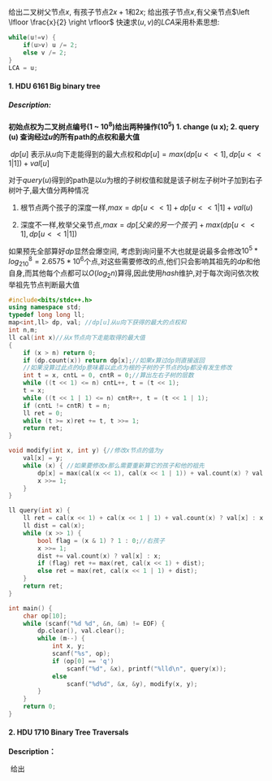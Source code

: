 给出二叉树父节点$x$, 有孩子节点$2x+1$和$2x$; 给出孩子节点$x$,有父亲节点$\left \lfloor \frac{x}{2} \right \rfloor$ 快速求$(u,v)$的$LCA$采用朴素思想:

```c++
while(u!=v) {
	if(u>v) u /= 2;
	else v /= 2;
}
LCA = u;
```

#### 1. HDU 6161 Big binary tree

##### Description: 

**初始点权为二叉树点编号($1$ ~ $10^{8}$)给出两种操作($10^5$) 1. change (u x); 2. query (u) 查询经过$u$的所有path的点权和最大值**

​	$dp$[$u$] 表示从$u$向下走能得到的最大点权和$dp[u] = max(dp[u<<1], dp[u<<1|1])+val[u]$

对于$query(u)$得到的path是以$u$为根的子树权值和就是该子树左子树叶子加到右子树叶子,最大值分两种情况

1. 根节点两个孩子的深度一样,$max = dp[u<<1]+dp[u<<1|1]+val(u)$


2. 深度不一样,枚举父亲节点,$max=dp[父亲的另一个孩子]+max(dp[u<<1],dp[u<<1|1])$

如果预先全部算好$dp$显然会爆空间, 考虑到询问量不大也就是说最多会修改$10^5*log_210^8 = 2.6575*10^6$个点,对这些需要修改的点,他们只会影响其祖先的$dp$和他自身,而其他每个点都可以$O(log_2n)$算得,因此使用$hash$维护,对于每次询问依次枚举祖先节点判断最大值

```cpp
#include<bits/stdc++.h>
using namespace std;
typedef long long ll;
map<int,ll> dp, val; //dp[u]从u向下获得的最大的点权和
int n,m;
ll cal(int x)//从x节点向下走能取得的最大值
{
    if (x > n) return 0;
    if (dp.count(x)) return dp[x];//如果x算过dp则直接返回
    //如果没算过此点的dp意味着以此点为根的子树的子节点的dp都没有发生修改
    int t = x, cntL = 0, cntR = 0;//算出左右子树的层数
    while ((t << 1) <= n) cntL++, t = (t << 1);
    t = x;
    while ((t << 1 | 1) <= n) cntR++, t = (t << 1 | 1);
    if (cntL != cntR) t = n;
    ll ret = 0;
    while (t >= x)ret += t, t >>= 1;
    return ret;
}

void modify(int x, int y) {//修改x节点的值为y
    val[x] = y;
    while (x) { //如果要修改x那么需要重新算它的孩子和他的祖先
        dp[x] = max(cal(x << 1), cal(x << 1 | 1)) + val.count(x) ? val[x] : x;
        x >>= 1;
    }
}

ll query(int x) {
    ll ret = cal(x << 1) + cal(x << 1 | 1) + val.count(x) ? val[x] : x;
    ll dist = cal(x);
    while (x >> 1) {
        bool flag = (x & 1) ? 1 : 0;//右孩子
        x >>= 1;
        dist += val.count(x) ? val[x] : x;
        if (flag) ret += max(ret, cal(x << 1) + dist);
        else ret = max(ret, cal(x << 1 | 1) + dist);
    }
    return ret;
}

int main() {
    char op[10];
    while (scanf("%d %d", &n, &m) != EOF) {
        dp.clear(), val.clear();
        while (m--) {
            int x, y;
            scanf("%s", op);
            if (op[0] == 'q')
                scanf("%d", &x), printf("%lld\n", query(x));
            else
                scanf("%d%d", &x, &y), modify(x, y);
        }
    }
    return 0;
}
```

#### 2. HDU 1710 Binary Tree Traversals

**Description：**

​	给出